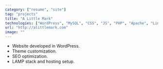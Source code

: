 ```yaml
---
category: ["resume", "site"]
tag: "projects"
title: "A Little Mark"
technologies: ["WordPress", "MySQL", "CSS", "JS", "PHP", "Apache", "Linux"]
url: "http://alittlemark.com"
image: ""
---
```


- Website developed in WordPress.
- Theme customization.
- SEO optimization.
- LAMP stack and hosting setup.
